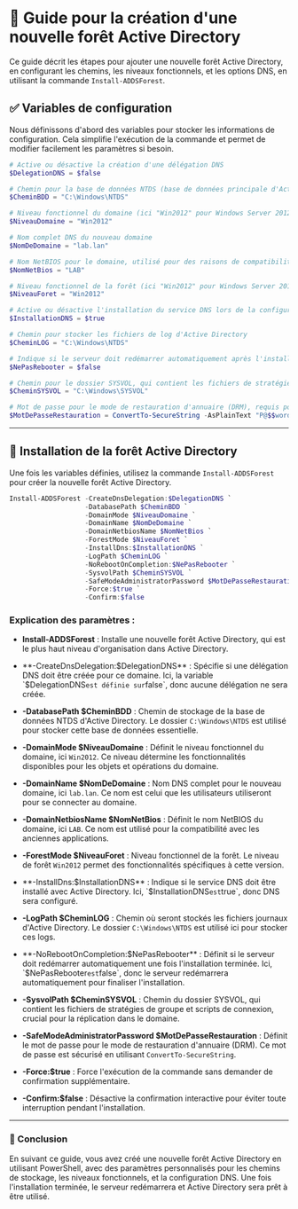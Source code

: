 

# 📘 Guide pour la création d'une nouvelle forêt Active Directory

Ce guide décrit les étapes pour ajouter une nouvelle forêt Active Directory, en configurant les chemins, les niveaux fonctionnels, et les options DNS, en utilisant la commande `Install-ADDSForest`.

## ✅ Variables de configuration

Nous définissons d'abord des variables pour stocker les informations de configuration. Cela simplifie l'exécution de la commande et permet de modifier facilement les paramètres si besoin.

```powershell
# Active ou désactive la création d'une délégation DNS
$DelegationDNS = $false

# Chemin pour la base de données NTDS (base de données principale d'Active Directory)
$CheminBDD = "C:\Windows\NTDS"

# Niveau fonctionnel du domaine (ici "Win2012" pour Windows Server 2012)
$NiveauDomaine = "Win2012"

# Nom complet DNS du nouveau domaine
$NomDeDomaine = "lab.lan"

# Nom NetBIOS pour le domaine, utilisé pour des raisons de compatibilité
$NomNetBios = "LAB"

# Niveau fonctionnel de la forêt (ici "Win2012" pour Windows Server 2012)
$NiveauForet = "Win2012"

# Active ou désactive l'installation du service DNS lors de la configuration du domaine
$InstallationDNS = $true

# Chemin pour stocker les fichiers de log d'Active Directory
$CheminLOG = "C:\Windows\NTDS"

# Indique si le serveur doit redémarrer automatiquement après l'installation
$NePasRebooter = $false

# Chemin pour le dossier SYSVOL, qui contient les fichiers de stratégie de groupe et de scripts de connexion
$CheminSYSVOL = "C:\Windows\SYSVOL"

# Mot de passe pour le mode de restauration d'annuaire (DRM), requis pour récupérer la base de données en cas de problème
$MotDePasseRestauration = ConvertTo-SecureString -AsPlainText "P@$$word" -Force
```

---

## 🚀 Installation de la forêt Active Directory

Une fois les variables définies, utilisez la commande `Install-ADDSForest` pour créer la nouvelle forêt Active Directory.

```powershell
Install-ADDSForest -CreateDnsDelegation:$DelegationDNS `
                   -DatabasePath $CheminBDD `
                   -DomainMode $NiveauDomaine `
                   -DomainName $NomDeDomaine `
                   -DomainNetbiosName $NomNetBios `
                   -ForestMode $NiveauForet `
                   -InstallDns:$InstallationDNS `
                   -LogPath $CheminLOG `
                   -NoRebootOnCompletion:$NePasRebooter `
                   -SysvolPath $CheminSYSVOL `
                   -SafeModeAdministratorPassword $MotDePasseRestauration `
                   -Force:$true `
                   -Confirm:$false
```

### Explication des paramètres :

- **Install-ADDSForest** : Installe une nouvelle forêt Active Directory, qui est le plus haut niveau d'organisation dans Active Directory.

- **-CreateDnsDelegation:$DelegationDNS** : Spécifie si une délégation DNS doit être créée pour ce domaine. Ici, la variable `$DelegationDNS` est définie sur `false`, donc aucune délégation ne sera créée.

- **-DatabasePath $CheminBDD** : Chemin de stockage de la base de données NTDS d'Active Directory. Le dossier `C:\Windows\NTDS` est utilisé pour stocker cette base de données essentielle.

- **-DomainMode $NiveauDomaine** : Définit le niveau fonctionnel du domaine, ici `Win2012`. Ce niveau détermine les fonctionnalités disponibles pour les objets et opérations du domaine.

- **-DomainName $NomDeDomaine** : Nom DNS complet pour le nouveau domaine, ici `lab.lan`. Ce nom est celui que les utilisateurs utiliseront pour se connecter au domaine.

- **-DomainNetbiosName $NomNetBios** : Définit le nom NetBIOS du domaine, ici `LAB`. Ce nom est utilisé pour la compatibilité avec les anciennes applications.

- **-ForestMode $NiveauForet** : Niveau fonctionnel de la forêt. Le niveau de forêt `Win2012` permet des fonctionnalités spécifiques à cette version.

- **-InstallDns:$InstallationDNS** : Indique si le service DNS doit être installé avec Active Directory. Ici, `$InstallationDNS` est `true`, donc DNS sera configuré.

- **-LogPath $CheminLOG** : Chemin où seront stockés les fichiers journaux d'Active Directory. Le dossier `C:\Windows\NTDS` est utilisé ici pour stocker ces logs.

- **-NoRebootOnCompletion:$NePasRebooter** : Définit si le serveur doit redémarrer automatiquement une fois l'installation terminée. Ici, `$NePasRebooter` est `false`, donc le serveur redémarrera automatiquement pour finaliser l'installation.

- **-SysvolPath $CheminSYSVOL** : Chemin du dossier SYSVOL, qui contient les fichiers de stratégies de groupe et scripts de connexion, crucial pour la réplication dans le domaine.

- **-SafeModeAdministratorPassword $MotDePasseRestauration** : Définit le mot de passe pour le mode de restauration d'annuaire (DRM). Ce mot de passe est sécurisé en utilisant `ConvertTo-SecureString`.

- **-Force:$true** : Force l'exécution de la commande sans demander de confirmation supplémentaire.

- **-Confirm:$false** : Désactive la confirmation interactive pour éviter toute interruption pendant l'installation.

---

### 🎯 Conclusion

En suivant ce guide, vous avez créé une nouvelle forêt Active Directory en utilisant PowerShell, avec des paramètres personnalisés pour les chemins de stockage, les niveaux fonctionnels, et la configuration DNS. Une fois l'installation terminée, le serveur redémarrera et Active Directory sera prêt à être utilisé.
